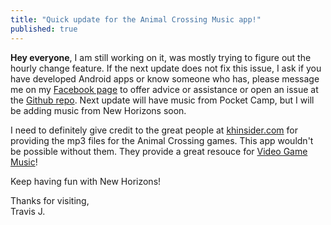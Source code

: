 ```yaml
---
title: "Quick update for the Animal Crossing Music app!"
published: true
---
```


**Hey everyone**, I am still working on it, was mostly trying to figure out the hourly change feature.
If the next update does not fix this issue, I ask if you have developed Android apps or 
know someone who has, please message me on my [Facebook page](https://www.facebook.com/appsbytravis) to offer advice or assistance or open an issue at the [Github repo](https://github.com/FootballFan141/animal-crossing-music-android-app/issues). Next update will have music from Pocket Camp, but I will be adding music from New Horizons soon.  
  
I need to definitely give credit to the great people at [khinsider.com](https://downloads.khinsider.com/?u=1620063) for providing the mp3 files for the Animal Crossing games. This app wouldn't be possible without them. They provide a great resouce for [Video Game Music](https://downloads.khinsider.com/?u=1620063)!  

Keep having fun with New Horizons!  

Thanks for visiting,  
Travis J.